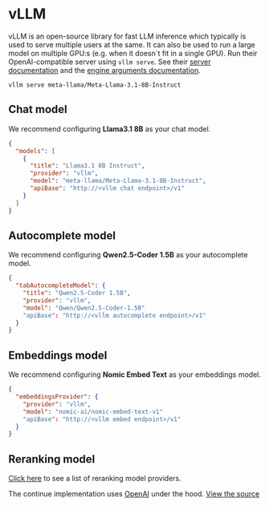 # vLLM

vLLM is an open-source library for fast LLM inference which typically is used to serve multiple users at the same. It can also be used to run a large model on multiple GPU:s (e.g. when it doesn´t fit in a single GPU). Run their OpenAI-compatible server using `vllm serve`. See their [server documentation](https://docs.vllm.ai/en/latest/serving/openai_compatible_server.html) and the [engine arguments documentation](https://docs.vllm.ai/en/latest/usage/engine_args.html).

```shell
vllm serve meta-llama/Meta-Llama-3.1-8B-Instruct
```

## Chat model

We recommend configuring **Llama3.1 8B** as your chat model.

```json title="config.json"
{
  "models": [
    {
      "title": "Llama3.1 8B Instruct",
      "provider": "vllm",
      "model": "meta-llama/Meta-Llama-3.1-8B-Instruct",
      "apiBase": "http://<vllm chat endpoint>/v1"
    }
  ]
}
```

## Autocomplete model

We recommend configuring **Qwen2.5-Coder 1.5B** as your autocomplete model.

```json title="config.json"
{
  "tabAutocompleteModel": {
    "title": "Qwen2.5-Coder 1.5B",
    "provider": "vllm",
    "model": "Qwen/Qwen2.5-Coder-1.5B"
    "apiBase": "http://<vllm autocomplete endpoint>/v1"
  }
}
```

## Embeddings model

We recommend configuring **Nomic Embed Text** as your embeddings model.

```json title="config.json"
{
  "embeddingsProvider": {
    "provider": "vllm",
    "model": "nomic-ai/nomic-embed-text-v1"
    "apiBase": "http://<vllm embed endpoint>/v1"
  }
}
```

## Reranking model

[Click here](../../model-types/reranking.md) to see a list of reranking model providers.

The continue implementation uses [OpenAI](../top-level/openai.md) under the hood. [View the source](https://github.com/continuedev/continue/blob/main/core/llm/llms/Vllm.ts)
